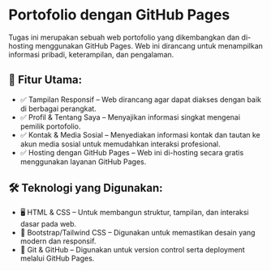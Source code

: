 # Portofolio dengan GitHub Pages
Tugas ini merupakan sebuah web portofolio yang dikembangkan dan di-hosting menggunakan GitHub Pages. Web ini dirancang untuk menampilkan informasi pribadi, keterampilan, dan pengalaman.


## 📌 Fitur Utama:
- ✅ Tampilan Responsif – Web dirancang agar dapat diakses dengan baik di berbagai perangkat.
- ✅ Profil & Tentang Saya – Menyajikan informasi singkat mengenai pemilik portofolio.
- ✅ Kontak & Media Sosial – Menyediakan informasi kontak dan tautan ke akun media sosial untuk memudahkan interaksi profesional.
- ✅ Hosting dengan GitHub Pages – Web ini di-hosting secara gratis menggunakan layanan GitHub Pages.


## 🛠 Teknologi yang Digunakan:
- 🖥 HTML & CSS – Untuk membangun struktur, tampilan, dan interaksi dasar pada web.
- 🎨 Bootstrap/Tailwind CSS – Digunakan untuk memastikan desain yang modern dan responsif.
- 🚀 Git & GitHub – Digunakan untuk version control serta deployment melalui GitHub Pages.
